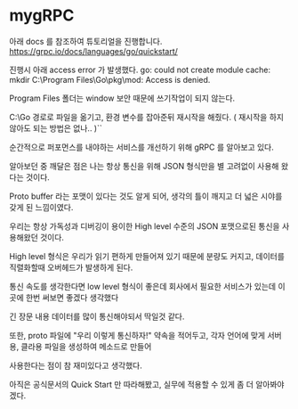 # mygRPC

아래 docs 를 참조하여 튜토리얼을 진행합니다.
https://grpc.io/docs/languages/go/quickstart/

진행시 아래 access error 가 발생했다.
go: could not create module cache: mkdir C:\Program Files\Go\pkg\mod: Access is denied.

Program Files 폴더는 window 보안 때문에 쓰기작업이 되지 않는다.

C:\Go 경로로 파일을 옮기고, 환경 변수를 잡아준뒤 재시작을 해줬다. ( 재시작을 하지 않아도 되는 방법은 없나.. )``

순간적으로 퍼포먼스를 내야하는 서비스를 개선하기 위해 gRPC 를 알아보고 있다.

알아보던 중 깨달은 점은 나는 항상 통신을 위해 JSON 형식만을 별 고려없이 사용해 왔다는 것이다.

Proto buffer 라는 포맷이 있다는 것도 알게 되어, 생각의 틀이 깨지고 더 넓은 시야를 갖게 된 느낌이였다.

우리는 항상 가독성과 디버깅이 용이한 High level 수준의 JSON 포맷으로된 통신을 사용해왔던 것이다.

High level 형식은 우리가 읽기 편하게 만들어져 있기 때문에 분량도 커지고, 데이터를 직렬화할때 오버헤드가 발생하게 된다.

통신 속도를 생각한다면 low level 형식이 좋은데 회사에서 필요한 서비스가 있는데 이곳에 한번 써보면 좋겠다 생각했다

긴 장문 내용 데이터를 많이 통신해야되서 딱일것 같다.

또한, proto 파일에 "우리 이렇게 통신하자!" 약속을 적어두고, 각자 언어에 맞게 서버용, 클라용 파일을 생성하여 메소드로 만들어

사용한다는 점이 참 재미있다고 생각했다.

아직은 공식문서의 Quick Start 만 따라해봤고, 실무에 적용할 수 있게 좀 더 알아봐야겠다.
